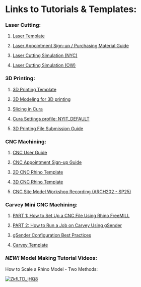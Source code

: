 # Links to Tutorials & Templates:

### Laser Cutting:

1. [Laser Template](https://nyinstituteoftechnology-my.sharepoint.com/:u:/g/personal/ewilli14_nyit_edu/EQEFIA9WVxtDk00xBGfe5CoBPNOniP2MM5DV3epHY_G6sg?download=1)
   
3. [Laser Appointment Sign-up / Purchasing Material Guide](https://digitalfabricationlab-nyit-soad.github.io/resources/Tutorials&Templates/SubmissionGuide/)

4. [Laser Cutting Simulation (NYC)](https://nyinstituteoftechnology-my.sharepoint.com/:p:/g/personal/ewilli14_nyit_edu/EYjUk_cku9xApmUVwOmet8QBbQx3i4ZM_ObMpJs9Plumrg?download=1)

5. [Laser Cutting Simulation (OW)](https://nyinstituteoftechnology-my.sharepoint.com/:p:/g/personal/ewilli14_nyit_edu/EWVpWGshp01PsMZGDyc8gaQBK8thXYI_1R-DZo8-2cqTNw?download=1)

   
### 3D Printing:

1. [3D Printing Template](https://nyinstituteoftechnology-my.sharepoint.com/:u:/g/personal/ewilli14_nyit_edu/EVzReFkn8YdHitoV-DHkpykBfJsh3-fggMV78llRn1iQJA?download=1)

2. [3D Modeling for 3D printing](https://digitalfabricationlab-nyit-soad.github.io/resources/Tutorials&Templates/3Dprinters/ModelingGuide/)

3. [Slicing in Cura](https://digitalfabricationlab-nyit-soad.github.io/resources/Tutorials&Templates/3Dprinters/CuraSlicer/)

4. [Cura Settings profile: NYIT_DEFAULT](https://nyinstituteoftechnology-my.sharepoint.com/:u:/g/personal/ewilli14_nyit_edu/ERd5ClA_Zj1Co_Fy7yNHi0gBYCjXDu_CCiZCE5f1I3jx_w?download=1)

5. [3D Printing File Submission Guide](https://digitalfabricationlab-nyit-soad.github.io/resources/Tutorials&Templates/SubmissionGuide/)


### CNC Machining:

1. [CNC User Guide](https://digitalfabricationlab-nyit-soad.github.io/resources/UserGuides/CNCmills)

2. [CNC Appointment Sign-up Guide](https://digitalfabricationlab-nyit-soad.github.io/resources/Tutorials&Templates/SubmissionGuide/) 

3. [2D CNC Rhino Template](https://nyinstituteoftechnology-my.sharepoint.com/:u:/g/personal/ewilli14_nyit_edu/ETwWFqEtOZ5EmYm-21woEDQBZ4DsuVpxcuEa-ncv2RdPGw?download=1)  

4.  [3D CNC Rhino Template](https://nyinstituteoftechnology-my.sharepoint.com/:u:/g/personal/ewilli14_nyit_edu/EfUffYdItdtBjurNDv4ZxlcBrWgfC8iejX_Mu5OeOlaniw?download=1) 

5. [CNC Site Model Workshop Recording (ARCH202 - SP25)](https://nyinstituteoftechnology-my.sharepoint.com/:v:/g/personal/ewilli14_nyit_edu/EdjmjpAw0NZEiC3-bcRKN28BTQJUrvUyDDaRibH-zvWerw?nav=eyJyZWZlcnJhbEluZm8iOnsicmVmZXJyYWxBcHAiOiJTdHJlYW1XZWJBcHAiLCJyZWZlcnJhbFZpZXciOiJTaGFyZURpYWxvZy1MaW5rIiwicmVmZXJyYWxBcHBQbGF0Zm9ybSI6IldlYiIsInJlZmVycmFsTW9kZSI6InZpZXcifX0%3D&e=KcRJBa)


### Carvey Mini CNC Machining:

1. [PART 1: How to Set Up a CNC File Using Rhino FreeMILL](https://digitalfabricationlab-nyit-soad.github.io/resources/Tutorials&Templates/Carvey/Part1/)

2. [PART 2: How to Run a Job on Carvey Using gSender](https://digitalfabricationlab-nyit-soad.github.io/resources/Tutorials&Templates/Carvey/Part2/)

3. [gSender Configuration Best Practices](https://digitalfabricationlab-nyit-soad.github.io/resources/Tutorials&Templates/Carvey/gSenderConfig/)

4. [Carvey Template](https://nyinstituteoftechnology-my.sharepoint.com/:u:/g/personal/ewilli14_nyit_edu/EWc4sloN-GlGp0cMFbIM7jsB99SMAVFuS58EfSLcUq38zg?download=1)


### *NEW!* Model Making Tutorial Videos: 

How to Scale a Rhino Model - Two Methods:

[![ZkfLTD_jHQ8](https://img.youtube.com/vi/ZkfLTD_jHQ8/0.jpg)](https://www.youtube.com/watch?v=ZkfLTD_jHQ8)

